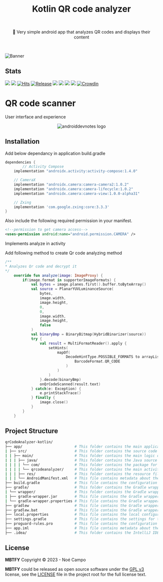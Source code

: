 <h1 align="center">Kotlin QR code analyzer</h1></br>

<p align="center">
📱 Very simple android app that analyzes QR codes and displays their content
</p>
<br>

![Banner](https://cdn.discordapp.com/attachments/774360587391860769/1105186000944246915/kotlin.png)

## Stats

![](https://img.shields.io/tokei/lines/noe-gif/Dating-app-React-Native?color=orange&label=Total%20Lines&logo=kotlin&logoColor=white)
[![](https://img.shields.io/github/downloads/noe-gif/Dating-app-React-Native/total?color=orange&label=Total%20Downloads%20(GitHub)&logo=github&logoColor=white)](https://tooomm.github.io/github-release-stats/?username=noe-gif&repository=Dating-app-React-Native)
[![Hits](https://hits.seeyoufarm.com/api/count/incr/badge.svg?url=https%3A%2F%2Fgithub.com%2Fnoe-gif%2FDating-app-React-Native&count_bg=%239A3DC8&title_bg=%23555555&icon=tencentweibo.svg&icon_color=%23E7E7E7&title=Total+Visits&edge_flat=false)](https://hits.seeyoufarm.com)
[![Release](https://img.shields.io/github/v/release/noe-gif/Dating-app-React-Native?color=52be80&label=Release)](https://github.com/noe-gif/Dating-app-React-Native/releases)
![](https://img.shields.io/github/languages/count/noe-gif/Dating-app-React-Native?color=white&label=Languages)
![](https://img.shields.io/github/license/noe-gif/Dating-app-React-Native?color=red&label=License)
![](https://img.shields.io/badge/Minimum%20SDK-23%20(Marshmallow)-839192?logo=android&logoColor=white)
![](https://img.shields.io/badge/Target%20SDK-30%20(Android%2011)-566573?logo=android&logoColor=white)
[![Crowdin](https://badges.crowdin.net/inure/localized.svg)](https://crowdin.com/project/inure)

# QR code scanner

User interface and experience

<p align="center">
<img src="assets/presentation.gif" alt="androiddevnotes logo"></img>
</p>

## Installation

Add below dependancy in application build.gradle
```gradle
dependencies {
        // Activity Compose
    implementation "androidx.activity:activity-compose:1.4.0"

    // CameraX
    implementation "androidx.camera:camera-camera2:1.0.2"
    implementation "androidx.camera:camera-lifecycle:1.0.2"
    implementation "androidx.camera:camera-view:1.0.0-alpha31"

    // Zxing
    implementation 'com.google.zxing:core:3.3.3' 
}
```
Also include the following required permission in your manifest.
```xml
<!--permission to get camera access-->
<uses-permission android:name="android.permission.CAMERA" />
```
Implements  analyze in activity

Add following method to create Qr code analyzing method
```kotlin
/**
* Analyzes Qr code and decrypt it
*/
    override fun analyze(image: ImageProxy) {
        if(image.format in supporterImageFormats) {
            val bytes = image.planes.first().buffer.toByteArray()
            val source = PlanarYUVLuminanceSource(
                bytes,
                image.width,
                image.height,
                0,
                0,
                image.width,
                image.height,
                false
            )
            val binaryBmp = BinaryBitmap(HybridBinarizer(source))
            try {
                val result = MultiFormatReader().apply {
                    setHints(
                        mapOf(
                            DecodeHintType.POSSIBLE_FORMATS to arrayListOf(
                                BarcodeFormat.QR_CODE
                            )
                        )
                    )
                }.decode(binaryBmp)
                onQrCodeScanned(result.text)
            } catch(e: Exception) {
                e.printStackTrace()
            } finally {
                image.close()
            }
        }
    }

```

## Project Structure

```bash
qrCodeAnalyzer-kotlin/
├── app/                        # This folder contains the main application logic and components.
| ├── src/                      # This folder contains the source code for the app.
| | ├── main/                   # This folder contains the main logic of the app.
| | | ├── java/                 # This folder contains the Java source code.
| | | | └── com/                # This folder contains the package for the app.
| | | | └── qrcodeanalyzer/     # This folder contains the main activity and components for the app.
| | | ├── res/                  # This folder contains the resource files for the app such as images, layouts and strings.
| | | └── AndroidManifest.xml   # This file contains metadata about the app, including the app name, version, and permissions.
├── build.gradle                # This file contains the configuration for the Gradle build system.
├── gradle/                     # This folder contains the Gradle wrapper files.
| └── wrapper/                  # This folder contains the Gradle wrapper files.
| ├── gradle-wrapper.jar        # This file contains the Gradle wrapper executable.
| └── gradle-wrapper.properties # This file contains the Gradle wrapper configuration.
├── gradlew                     # This file contains the Gradle wrapper executable for Unix-based systems.
├── gradlew.bat                 # This file contains the Gradle wrapper executable for Windows-based systems.
├── local.properties            # This file contains the local configuration for the project, such as the path to the Android SDK.
├── settings.gradle             # This file contains the settings for the Gradle build system.
├── proguard-rules.pro          # This file contains the configuration for the ProGuard obfuscator.
├── app.iml                     # This file contains metadata about the project, including the project name, version, and dependencies.
├── .idea/                      # This folder contains the IntelliJ IDEA project files.
```

## License

**MBTFY** Copyright © 2023 - Noé Campo

**MBTFY** could be released as open source software under
the [GPL v3](https://opensource.org/licenses/gpl-3.0.html)
license, see the [LICENSE](./LICENSE) file in the project root for the full license text.

[react-navigation]: https://reactnavigation.org/docs/getting-started/
[moti]: https://moti.fyi/
[react-content-loader]: https://www.npmjs.com/package/react-content-loader
[gesture-handler]: https://www.npmjs.com/package/react-native-gesture-handler
[linear-gradient]: https://github.com/react-native-linear-gradient/react-native-linear-gradient
[reanimated]: https://docs.swmansion.com/react-native-reanimated/
[redash]: https://www.npmjs.com/package/redash
[safe-area-context]: https://www.npmjs.com/package/react-native-safe-area-context
[native-screens]: https://www.npmjs.com/package/react-native-screens
[native-splash-screen]: https://www.npmjs.com/package/react-native-splash-screen
[native-svg]: https://www.npmjs.com/package/react-native-svg


[tutorial]: assets/presentation.gif
